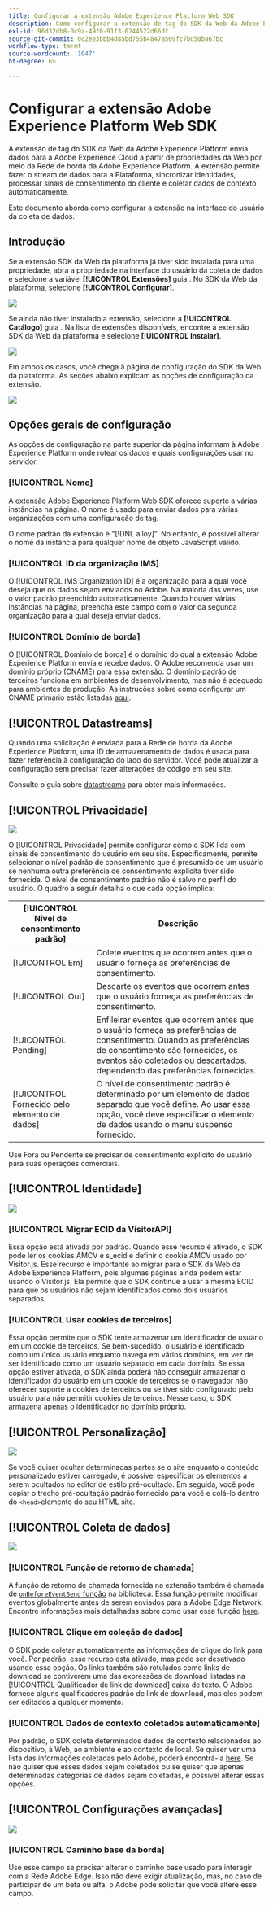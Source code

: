 ```yaml
---
title: Configurar a extensão Adobe Experience Platform Web SDK
description: Como configurar a extensão de tag do SDK da Web da Adobe Experience Platform na interface do usuário da coleta de dados.
exl-id: 96d32db8-0c9a-49f0-91f3-0244522d66df
source-git-commit: 0c2ee3bbb4d85bd755b4847a509fc7bd50ba67bc
workflow-type: tm+mt
source-wordcount: '1047'
ht-degree: 6%

---
```


# Configurar a extensão Adobe Experience Platform Web SDK

A extensão de tag do SDK da Web da Adobe Experience Platform envia dados para a Adobe Experience Cloud a partir de propriedades da Web por meio da Rede de borda da Adobe Experience Platform. A extensão permite fazer o stream de dados para a Plataforma, sincronizar identidades, processar sinais de consentimento do cliente e coletar dados de contexto automaticamente.

Este documento aborda como configurar a extensão na interface do usuário da coleta de dados.

## Introdução

Se a extensão SDK da Web da plataforma já tiver sido instalada para uma propriedade, abra a propriedade na interface do usuário da coleta de dados e selecione a variável **[!UICONTROL Extensões]** guia . No SDK da Web da plataforma, selecione **[!UICONTROL Configurar]**.

![](../images/extension/overview/configure.png)

Se ainda não tiver instalado a extensão, selecione a **[!UICONTROL Catálogo]** guia . Na lista de extensões disponíveis, encontre a extensão SDK da Web da plataforma e selecione **[!UICONTROL Instalar]**.

![](../images/extension/overview/install.png)

Em ambos os casos, você chega à página de configuração do SDK da Web da plataforma. As seções abaixo explicam as opções de configuração da extensão.

![](../images/extension/overview/config-screen.png)

## Opções gerais de configuração

As opções de configuração na parte superior da página informam à Adobe Experience Platform onde rotear os dados e quais configurações usar no servidor.

### [!UICONTROL Nome]

A extensão Adobe Experience Platform Web SDK oferece suporte a várias instâncias na página. O nome é usado para enviar dados para várias organizações com uma configuração de tag.

O nome padrão da extensão é &quot;[!DNL alloy]&quot;. No entanto, é possível alterar o nome da instância para qualquer nome de objeto JavaScript válido.

### **[!UICONTROL ID da organização IMS]**

O [!UICONTROL IMS Organization ID] é a organização para a qual você deseja que os dados sejam enviados no Adobe. Na maioria das vezes, use o valor padrão preenchido automaticamente. Quando houver várias instâncias na página, preencha este campo com o valor da segunda organização para a qual deseja enviar dados.

### **[!UICONTROL Domínio de borda]**

O [!UICONTROL Domínio de borda] é o domínio do qual a extensão Adobe Experience Platform envia e recebe dados. O Adobe recomenda usar um domínio próprio (CNAME) para essa extensão. O domínio padrão de terceiros funciona em ambientes de desenvolvimento, mas não é adequado para ambientes de produção. As instruções sobre como configurar um CNAME primário estão listadas [aqui](https://experienceleague.adobe.com/docs/core-services/interface/ec-cookies/cookies-first-party.html?lang=pt-BR).

## [!UICONTROL Datastreams]

Quando uma solicitação é enviada para a Rede de borda da Adobe Experience Platform, uma ID de armazenamento de dados é usada para fazer referência à configuração do lado do servidor. Você pode atualizar a configuração sem precisar fazer alterações de código em seu site.

Consulte o guia sobre [datastreams](../datastreams/overview.md) para obter mais informações.


## [!UICONTROL Privacidade]

![](../images/extension/overview/privacy.png)

O [!UICONTROL Privacidade] permite configurar como o SDK lida com sinais de consentimento do usuário em seu site. Especificamente, permite selecionar o nível padrão de consentimento que é presumido de um usuário se nenhuma outra preferência de consentimento explícita tiver sido fornecida. O nível de consentimento padrão não é salvo no perfil do usuário. O quadro a seguir detalha o que cada opção implica:

| [!UICONTROL Nível de consentimento padrão] | Descrição |
| --- | --- |
| [!UICONTROL Em] | Colete eventos que ocorrem antes que o usuário forneça as preferências de consentimento. |
| [!UICONTROL Out] | Descarte os eventos que ocorrem antes que o usuário forneça as preferências de consentimento. |
| [!UICONTROL Pending] | Enfileirar eventos que ocorrem antes que o usuário forneça as preferências de consentimento. Quando as preferências de consentimento são fornecidas, os eventos são coletados ou descartados, dependendo das preferências fornecidas. |
| [!UICONTROL Fornecido pelo elemento de dados] | O nível de consentimento padrão é determinado por um elemento de dados separado que você define. Ao usar essa opção, você deve especificar o elemento de dados usando o menu suspenso fornecido. |

Use Fora ou Pendente se precisar de consentimento explícito do usuário para suas operações comerciais.

## [!UICONTROL Identidade]

![](../images/extension/overview/identity.png)

### [!UICONTROL Migrar ECID da VisitorAPI]

Essa opção está ativada por padrão. Quando esse recurso é ativado, o SDK pode ler os cookies AMCV e s_ecid e definir o cookie AMCV usado por Visitor.js. Esse recurso é importante ao migrar para o SDK da Web da Adobe Experience Platform, pois algumas páginas ainda podem estar usando o Visitor.js. Ela permite que o SDK continue a usar a mesma ECID para que os usuários não sejam identificados como dois usuários separados.

### [!UICONTROL Usar cookies de terceiros]

Essa opção permite que o SDK tente armazenar um identificador de usuário em um cookie de terceiros. Se bem-sucedido, o usuário é identificado como um único usuário enquanto navega em vários domínios, em vez de ser identificado como um usuário separado em cada domínio. Se essa opção estiver ativada, o SDK ainda poderá não conseguir armazenar o identificador do usuário em um cookie de terceiros se o navegador não oferecer suporte a cookies de terceiros ou se tiver sido configurado pelo usuário para não permitir cookies de terceiros. Nesse caso, o SDK armazena apenas o identificador no domínio próprio.

## [!UICONTROL Personalização]

![](../images/extension/overview/personalization.png)

Se você quiser ocultar determinadas partes se o site enquanto o conteúdo personalizado estiver carregado, é possível especificar os elementos a serem ocultados no editor de estilo pré-ocultado. Em seguida, você pode copiar o trecho pré-ocultação padrão fornecido para você e colá-lo dentro do `<head>`elemento do seu HTML site.

## [!UICONTROL Coleta de dados]

![](../images/extension/overview/data-collection.png)

### [!UICONTROL Função de retorno de chamada]

A função de retorno de chamada fornecida na extensão também é chamada de [`onBeforeEventSend` função](https://experienceleague.adobe.com/docs/experience-platform/edge/fundamentals/configuring-the-sdk.html?lang=en) na biblioteca. Essa função permite modificar eventos globalmente antes de serem enviados para a Adobe Edge Network. Encontre informações mais detalhadas sobre como usar essa função [here](https://experienceleague.adobe.com/docs/experience-platform/edge/fundamentals/tracking-events.html?lang=en#modifying-events-globally).

### [!UICONTROL Clique em coleção de dados]

O SDK pode coletar automaticamente as informações de clique do link para você. Por padrão, esse recurso está ativado, mas pode ser desativado usando essa opção. Os links também são rotulados como links de download se contiverem uma das expressões de download listadas na [!UICONTROL Qualificador de link de download] caixa de texto. O Adobe fornece alguns qualificadores padrão de link de download, mas eles podem ser editados a qualquer momento.

### [!UICONTROL Dados de contexto coletados automaticamente]

Por padrão, o SDK coleta determinados dados de contexto relacionados ao dispositivo, à Web, ao ambiente e ao contexto de local. Se quiser ver uma lista das informações coletadas pelo Adobe, poderá encontrá-la [here](https://experienceleague.adobe.com/docs/experience-platform/edge/data-collection/automatic-information.html?lang=en). Se não quiser que esses dados sejam coletados ou se quiser que apenas determinadas categorias de dados sejam coletadas, é possível alterar essas opções.

## [!UICONTROL Configurações avançadas]

![](../images/extension/overview/advanced-settings.png)

### [!UICONTROL Caminho base da borda]

Use esse campo se precisar alterar o caminho base usado para interagir com a Rede Adobe Edge. Isso não deve exigir atualização, mas, no caso de participar de um beta ou alfa, o Adobe pode solicitar que você altere esse campo.
